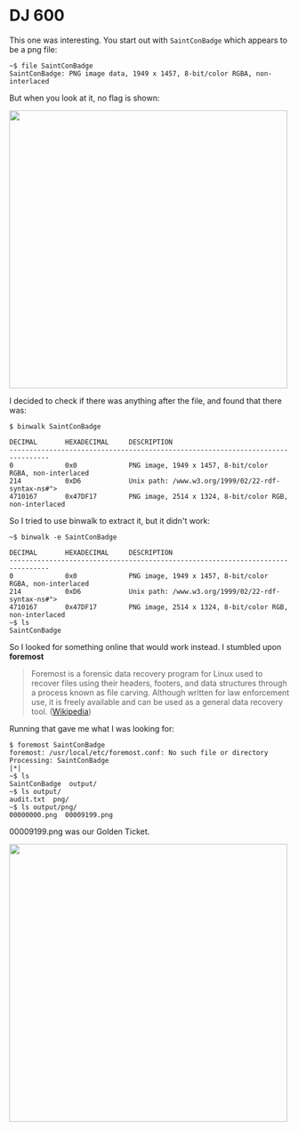 # DJ 600

This one was interesting. You start out with `SaintConBadge` which appears to be a png file:
```
~$ file SaintConBadge
SaintConBadge: PNG image data, 1949 x 1457, 8-bit/color RGBA, non-interlaced
```

But when you look at it, no flag is shown:

<img src="walkthrough/first.png" width="500"> 

I decided to check if there was anything after the file, and found that there was:

```
$ binwalk SaintConBadge

DECIMAL       HEXADECIMAL     DESCRIPTION
--------------------------------------------------------------------------------
0             0x0             PNG image, 1949 x 1457, 8-bit/color RGBA, non-interlaced
214           0xD6            Unix path: /www.w3.org/1999/02/22-rdf-syntax-ns#">
4710167       0x47DF17        PNG image, 2514 x 1324, 8-bit/color RGB, non-interlaced
```

So I tried to use binwalk to extract it, but it didn't work:

```
~$ binwalk -e SaintConBadge

DECIMAL       HEXADECIMAL     DESCRIPTION
--------------------------------------------------------------------------------
0             0x0             PNG image, 1949 x 1457, 8-bit/color RGBA, non-interlaced
214           0xD6            Unix path: /www.w3.org/1999/02/22-rdf-syntax-ns#">
4710167       0x47DF17        PNG image, 2514 x 1324, 8-bit/color RGB, non-interlaced
~$ ls
SaintConBadge
```

So I looked for something online that would work instead. I stumbled upon **foremost**

>Foremost is a forensic data recovery program for Linux used to recover files using their headers, footers, and data structures through a process known as file carving. Although written for law enforcement use, it is freely available and can be used as a general data recovery tool.
([Wikipedia](https://en.wikipedia.org/wiki/Foremost_(software)))

Running that gave me what I was looking for:
```
$ foremost SaintConBadge
foremost: /usr/local/etc/foremost.conf: No such file or directory
Processing: SaintConBadge
|*|
~$ ls
SaintConBadge  output/
~$ ls output/
audit.txt  png/
~$ ls output/png/
00000000.png  00009199.png
```
00009199.png was our Golden Ticket.

<img src="walkthrough/last.png" width="500"> 
